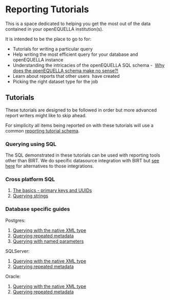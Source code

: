 # Reporting Tutorials

This is a space dedicated to helping you get the most out of the data
contained in your openEQUELLA institution(s).

It is intended to be the place to go to for:

- Tutorials for writing a particular query
- Help writing the most efficient query for your database and openEQUELLA
  instance
- Understanding the intricacies of the openEQUELLA SQL schema - 
  [Why does the openEQUELLA schema make no sense?!](SchemaDesign.md)
- Learn about reports that other users  have created
- Picking the right dataset type for the job

## Tutorials

These tutorials are designed to be followed in order but more advanced
report writers might like to skip ahead.

For simplicity all items being reported on with these tutorials will use a
common [reporting tutorial schema](ReportingTutorialSchema.md).

### Querying using SQL

The SQL demonstrated in these tutorials can be used with reporting tools other than BIRT.
We do specific datasource integration with BIRT but [see here](WithoutBIRT.md) for
alternatives to those integrations.

### Cross platform SQL

1. [The basics - primary keys and UUIDs](TheBasics.md)
1. [Querying strings](QueryingStrings.md)

### Database specific guides

Postgres:

1. [Querying with the native XML type](postgres/QueryingXMLType.md)
1. [Querying repeated metadata](postgres/RepeatedMetadata.md)
1. [Querying with named parameters](postgres/NamingParameters.md)

SQLServer:

1. [Querying with the native XML type](sqlserver/QueryingXMLType.md)
1. [Querying repeated metadata](sqlserver/RepeatedMetadata.md)

Oracle:

1. [Querying with the native XML type](oracle/QueryingXMLType.md)
1. [Querying repeated metadata](oracle/RepeatedMetadata.md)
